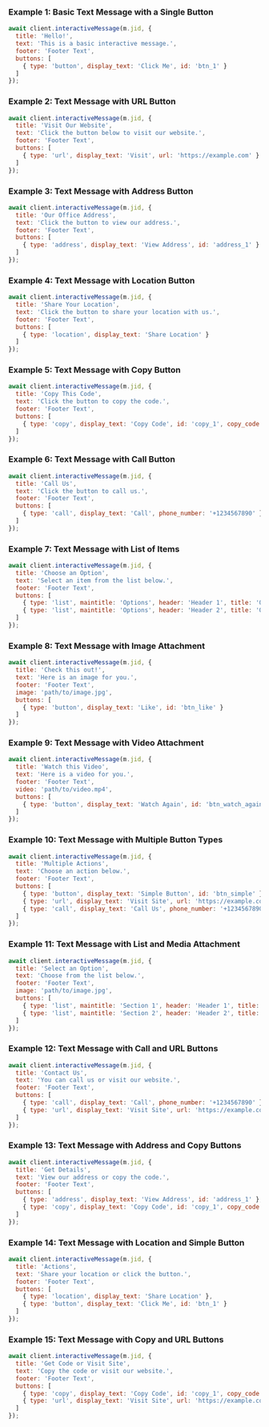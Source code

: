 ### Example 1: Basic Text Message with a Single Button
```javascript
await client.interactiveMessage(m.jid, {
  title: 'Hello!',
  text: 'This is a basic interactive message.',
  footer: 'Footer Text',
  buttons: [
    { type: 'button', display_text: 'Click Me', id: 'btn_1' }
  ]
});
```

### Example 2: Text Message with URL Button
```javascript
await client.interactiveMessage(m.jid, {
  title: 'Visit Our Website',
  text: 'Click the button below to visit our website.',
  footer: 'Footer Text',
  buttons: [
    { type: 'url', display_text: 'Visit', url: 'https://example.com' }
  ]
});
```

### Example 3: Text Message with Address Button
```javascript
await client.interactiveMessage(m.jid, {
  title: 'Our Office Address',
  text: 'Click the button to view our address.',
  footer: 'Footer Text',
  buttons: [
    { type: 'address', display_text: 'View Address', id: 'address_1' }
  ]
});
```

### Example 4: Text Message with Location Button
```javascript
await client.interactiveMessage(m.jid, {
  title: 'Share Your Location',
  text: 'Click the button to share your location with us.',
  footer: 'Footer Text',
  buttons: [
    { type: 'location', display_text: 'Share Location' }
  ]
});
```

### Example 5: Text Message with Copy Button
```javascript
await client.interactiveMessage(m.jid, {
  title: 'Copy This Code',
  text: 'Click the button to copy the code.',
  footer: 'Footer Text',
  buttons: [
    { type: 'copy', display_text: 'Copy Code', id: 'copy_1', copy_code: 'ABC123' }
  ]
});
```

### Example 6: Text Message with Call Button
```javascript
await client.interactiveMessage(m.jid, {
  title: 'Call Us',
  text: 'Click the button to call us.',
  footer: 'Footer Text',
  buttons: [
    { type: 'call', display_text: 'Call', phone_number: '+1234567890' }
  ]
});
```

### Example 7: Text Message with List of Items
```javascript
await client.interactiveMessage(m.jid, {
  title: 'Choose an Option',
  text: 'Select an item from the list below.',
  footer: 'Footer Text',
  buttons: [
    { type: 'list', maintitle: 'Options', header: 'Header 1', title: 'Option 1', description: 'Description 1', id: 'opt_1' },
    { type: 'list', maintitle: 'Options', header: 'Header 2', title: 'Option 2', description: 'Description 2', id: 'opt_2' }
  ]
});
```

### Example 8: Text Message with Image Attachment
```javascript
await client.interactiveMessage(m.jid, {
  title: 'Check this out!',
  text: 'Here is an image for you.',
  footer: 'Footer Text',
  image: 'path/to/image.jpg',
  buttons: [
    { type: 'button', display_text: 'Like', id: 'btn_like' }
  ]
});
```

### Example 9: Text Message with Video Attachment
```javascript
await client.interactiveMessage(m.jid, {
  title: 'Watch this Video',
  text: 'Here is a video for you.',
  footer: 'Footer Text',
  video: 'path/to/video.mp4',
  buttons: [
    { type: 'button', display_text: 'Watch Again', id: 'btn_watch_again' }
  ]
});
```

### Example 10: Text Message with Multiple Button Types
```javascript
await client.interactiveMessage(m.jid, {
  title: 'Multiple Actions',
  text: 'Choose an action below.',
  footer: 'Footer Text',
  buttons: [
    { type: 'button', display_text: 'Simple Button', id: 'btn_simple' },
    { type: 'url', display_text: 'Visit Site', url: 'https://example.com' },
    { type: 'call', display_text: 'Call Us', phone_number: '+1234567890' }
  ]
});
```

### Example 11: Text Message with List and Media Attachment
```javascript
await client.interactiveMessage(m.jid, {
  title: 'Select an Option',
  text: 'Choose from the list below.',
  footer: 'Footer Text',
  image: 'path/to/image.jpg',
  buttons: [
    { type: 'list', maintitle: 'Section 1', header: 'Header 1', title: 'Item 1', description: 'Description 1', id: 'item_1' },
    { type: 'list', maintitle: 'Section 2', header: 'Header 2', title: 'Item 2', description: 'Description 2', id: 'item_2' }
  ]
});
```

### Example 12: Text Message with Call and URL Buttons
```javascript
await client.interactiveMessage(m.jid, {
  title: 'Contact Us',
  text: 'You can call us or visit our website.',
  footer: 'Footer Text',
  buttons: [
    { type: 'call', display_text: 'Call', phone_number: '+1234567890' },
    { type: 'url', display_text: 'Visit Site', url: 'https://example.com' }
  ]
});
```

### Example 13: Text Message with Address and Copy Buttons
```javascript
await client.interactiveMessage(m.jid, {
  title: 'Get Details',
  text: 'View our address or copy the code.',
  footer: 'Footer Text',
  buttons: [
    { type: 'address', display_text: 'View Address', id: 'address_1' },
    { type: 'copy', display_text: 'Copy Code', id: 'copy_1', copy_code: 'ABC123' }
  ]
});
```

### Example 14: Text Message with Location and Simple Button
```javascript
await client.interactiveMessage(m.jid, {
  title: 'Actions',
  text: 'Share your location or click the button.',
  footer: 'Footer Text',
  buttons: [
    { type: 'location', display_text: 'Share Location' },
    { type: 'button', display_text: 'Click Me', id: 'btn_1' }
  ]
});
```

### Example 15: Text Message with Copy and URL Buttons
```javascript
await client.interactiveMessage(m.jid, {
  title: 'Get Code or Visit Site',
  text: 'Copy the code or visit our website.',
  footer: 'Footer Text',
  buttons: [
    { type: 'copy', display_text: 'Copy Code', id: 'copy_1', copy_code: 'ABC123' },
    { type: 'url', display_text: 'Visit Site', url: 'https://example.com' }
  ]
});
```
